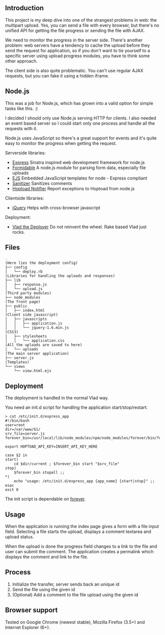 Introduction
------------

This project is my deep dive into one of the strangest problems in web: the
multipart upload. Yes, you can send a file with every browser, but there's no
unified API for getting the file progress or sending the file with AJAX.

We need to monitor the progress in the server side. There's another problem:
web servers have a tendency to cache the upload before they send the request
for application, so if you don't want to tie yourself to a specific server
using upload progress modules, you have to think some other approach.

The client side is also quite problematic. You can't use regular AJAX requests,
but you can fake it using a hidden iframe.

Node.js
-------

This was a job for Node.js, which has grown into a valid option for simple
tasks like this. :)

I decided I should only use Node.js serving HTTP for clients. I also needed an
event based server so I could start only one process and handle all the
requests with it. 

Node.js uses JavaScript so there's a great support for events and it's 
quite easy to monitor the progress when getting the request.

Serverside libraries:

* [Express]( http://expressjs.com/ ) Sinatra inspired web development framework for node.js
* [Formidable]( https://github.com/aheckmann/node-formidable ) A node.js module for parsing form data, especially file uploads
* [EJS]( https://github.com/visionmedia/ejs ) Embedded JavaScript templates for node - Express compliant
* [Sanitizer]( https://github.com/theSmaw/Caja-HTML-Sanitizer ) Sanitizes comments
* [Hoptoad Notifier]( https://github.com/felixge/node-hoptoad-notifier ) Report exceptions to Hoptoad from node.js

Clientside libraries:

* [jQuery]( http://jquery.com/ ) Helps with cross-browser javascript

Deployment:

* [Vlad the Deployer]( http://rubyhitsquad.com/Vlad_the_Deployer.html ) Do not reinvent the wheel. Rake based Vlad just rocks.

Files
-----
    .
    (Here lies the deployment config)
    ├── config
    │   └── deploy.rb
    (Libraries for handling the uploads and responses)
    ├── lib
    │   ├── response.js
    │   └── upload.js
    (Third party modules)
    ├── node_modules
    (The front page)
    ├── public
    │   ├── index.html
    (Client side javascript)
    │   ├── javascripts
    │   │   ├── application.js
    │   │   └── jquery-1.6.min.js
    (CSS3)
    │   ├── stylesheets
    │   │   └── application.css
    (All the uploads are saved to here)
    │   └── uploads
    (The main server application)
    ├── server.js
    (Templates)
    └── views
        └── view.html.ejs

Deployment
----------

The deployment is handled in the normal Vlad way. 

You need an init.d script for handling the application start/stop/restart:

    > cat /etc/init.d/express_app 
    #!/bin/bash
    user=root
    dir=/var/www/$1/
    srv_file=server.js
    forever_bin=/usr/local/lib/node_modules/npm/node_modules/forever/bin/forever

    export HOPTOAD_API_KEY=INSERT_API_KEY_HERE

    case $2 in
    start)
        cd $dir/current ; $forever_bin start "$srv_file"
    stop)
        $forever_bin stopall ;;
    *)  
        echo "usage: /etc/init.d/express_app {app_name} {start|stop}" ;;
    esac
    exit 0

The init script is dependable on [forever]( https://github.com/indexzero/forever ).

Usage
-----

When the application is running the index page gives a form with a file input
field. Selecting a file starts the upload, displays a comment textarea and
upload status. 

When the upload is done the progress field changes to a link to the file and
user can submit the comment. The application creates a permalink which displays
the comment and link to the file.

Process
-------

1. Initialize the transfer, server sends back an unique id
2. Send the file using the given id
3. (Optional) Add a comment to the file upload using the given id

Browser support
---------------

Tested on Google Chrome (newest stable), Mozilla Firefox (3.5+) and Internet Explorer (6+).
